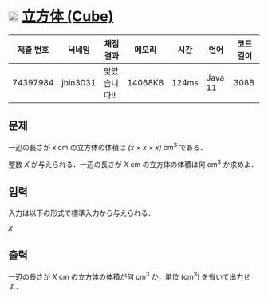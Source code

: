 # <img width="20px"  src="https://d2gd6pc034wcta.cloudfront.net/tier/1.svg" class="solvedac-tier"> [立方体 (Cube)](https://www.acmicpc.net/problem/24082) 

| 제출 번호 | 닉네임 | 채점 결과 | 메모리 | 시간 | 언어 | 코드 길이 |
|---|---|---|---|---|---|---|
|74397984|jbin3031|맞았습니다!! |14068KB|124ms|Java 11|308B|

## 문제
<p>一辺の長さが <var>x</var> cm の立方体の体積は <var>(x × x × x)</var> cm<sup>3</sup> である．</p>

<p>整数 <var>X</var> が与えられる．一辺の長さが <var>X</var> cm の立方体の体積は何 cm<sup>3</sup> か求めよ．</p>

## 입력
<p>入力は以下の形式で標準入力から与えられる．</p>

<pre><var>X</var></pre>

## 출력
<p>一辺の長さが <var>X</var> cm の立方体の体積が何 cm<sup>3</sup> か，単位 (cm<sup>3</sup>) を省いて出力せよ．</p>

